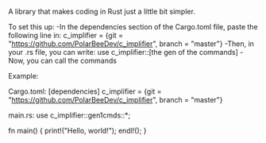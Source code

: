 A library that makes coding in Rust just a little bit simpler. 

To set this up:
-In the dependencies section of the Cargo.toml file, paste the following line in:
c_implifier = {git = "https://github.com/PolarBeeDev/c_implifier", branch = "master"}
-Then, in your .rs file, you can write: use c_implifier::[the gen of the commands]
-Now, you can call the commands

Example:

Cargo.toml:
[dependencies]
c_implifier = {git = "https://github.com/PolarBeeDev/c_implifier", branch = "master"}

main.rs:
use c_implifier::gen1cmds::*;

fn main() {
    print!("Hello, world!");
    endl!();
}
